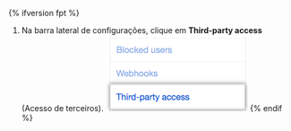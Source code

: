 {% ifversion fpt %}
  1. Na barra lateral de configurações, clique em **Third-party access** (Acesso de terceiros). ![{% data variables.product.prodname_oauth_app %} acessar a aba na barra lateral esquerda](/assets/images/help/settings/settings-sidebar-third-party-access.png)
{% endif %}
